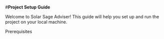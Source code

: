 #**Project Setup Guide**

Welcome to Solar Sage Adviser! This guide will help you set up and run the project on your local machine.

Prerequisites
